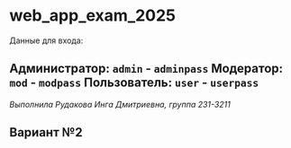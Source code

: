 
# web_app_exam_2025


Данные для входа:

**Администратор:** `admin` - `adminpass`
**Модератор:** `mod` - `modpass`
**Пользователь:** `user` - `userpass`
---
*Выполнила Рудакова Инга Дмитриевна, группа 231-3211*

Вариант №2
---
